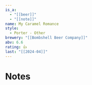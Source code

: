 ```yaml
---
is_a:
  - "[[beer]]"
  - "[[note]]"
name: My Caramel Romance
style:
  - Porter - Other
brewery: "[[Bombshell Beer Company]]"
abv: 6.6
rating: 👍
last: "[[2024-04]]"
---
```

# Notes
